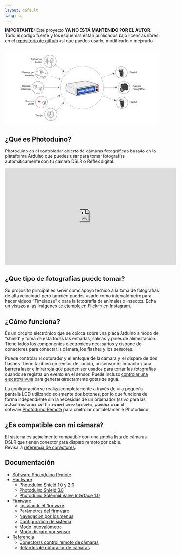 ```yaml
---
layout: default
lang: es
---
```

**IMPORTANTE:** Este proyecto **YA NO ESTÁ MANTENIDO POR EL AUTOR**. Todo el código fuente y los esquemas están publicados bajo licencias libres en el [repositorio de github](https://github.com/kalanda/photoduino) así que puedes usarlo, modificarlo o mejorarlo

## ![](../assets/images/es-home-intro.jpeg "Photoduino Intro")

## ¿Qué es Photoduino?

Photoduino es el controlador abierto de cámaras fotográficas basado en la plataforma Arduino que puedes usar para tomar fotografías automáticamente con tu cámara DSLR o Réflex digital.

<iframe width="560" height="315" src="https://www.youtube.com/embed/jCdz2PqvwS0" frameborder="0" allowfullscreen=""></iframe>

## ¿Qué tipo de fotografías puede tomar?

Su proposito principal es servir como apoyo técnico a la toma de fotografías de alta velocidad, pero también puedes usarlo como intervalómetro para hacer videos “Timelapse” o para la fotografía de animales o insectos. Echa un vistazo a las imágenes de ejemplo en [Flickr](http://www.flickr.com/groups/photoduino/pool/) y en [Instagram](https://www.instagram.com/explore/tags/photoduino/).

## ¿Cómo funciona?

Es un circuito electrónico que se coloca sobre una placa Arduino a modo de “shield” y toma de esta todas las entradas, salidas y pines de alimentación. Tiene todos los componentes electrónicos necesarios y dispone de conectores para conectar la cámara, los flashes y los sensores.

Puede controlar el obturador y el enfoque de la cámara y  el disparo de dos flashes. Tiene también un sensor de sonido, un sensor de impacto y una barrera laser e infrarroja que pueden ser usados para tomar las fotografías cuando se registra un evento en el sensor. Puede incluso [controlar una electroválvula](documentacion/hardware/photoduino-solenoid-valve-interface-1-0/ "Photoduino Solenoid Valve Interface 1.0") para generar directamente gotas de agua.

La configuración se realiza completamente a través de una pequeña pantalla LCD utilizando solamente dos botones, por lo que funciona de forma independiente sin la necesidad de un ordenador (salvo para las actualizaciones del firmware) pero también, puedes usar el sofware [Photoduino Remote](documentacion/software-photoduino-remote/ "Software Photoduino Remote") para controlar completamente Photoduino.

## ¿Es compatible con mi cámara?

El sistema es actualmente compatible con una amplia lista de cámaras DSLR que tienen conector para disparo remoto por cable. Revisa la [referencia de conectores](documentacion/referencia/conectores-control-remoto-de-camaras/ "Conectores control remoto de cámaras").

## Documentación

-   [Software Photoduino Remote](documentacion/software-photoduino-remote/)
-   [Hardware](documentacion/hardware/)
    -   [Photoduino Shield 1.0 y 2.0](documentacion/hardware/photoduino-shield-1-0-y-2-0/)
    -   [Photoduino Shield 3.0](documentacion/hardware/photoduino-shield-3-0/)
    -   [Photoduino Solenoid Valve Interface 1.0](documentacion/hardware/photoduino-solenoid-valve-interface-1-0/)
-   [Firmware](documentacion/firmware/)
    -   [Instalando el firmware](documentacion/firmware/instalando-el-firmware/)
    -   [Parámetros del firmware](documentacion/firmware/parametros-del-firmware/)
    -   [Navegación por los menus](documentacion/firmware/navegacion-por-los-menus/)
    -   [Configuración de sistema](documentacion/firmware/configuracion-de-sistema/)
    -   [Modo Intervalómetro](documentacion/firmware/modo-intervalometro/)
    -   [Modo disparo por sensor](documentacion/firmware/modo-disparo-por-sensor/)
-   [Referencia](documentacion/referencia/)
    -   [Conectores control remoto de cámaras](documentacion/referencia/conectores-control-remoto-de-camaras/)
    -   [Retardos de obturador de cámaras](documentacion/referencia/retardos-de-obturador-de-camaras/)
